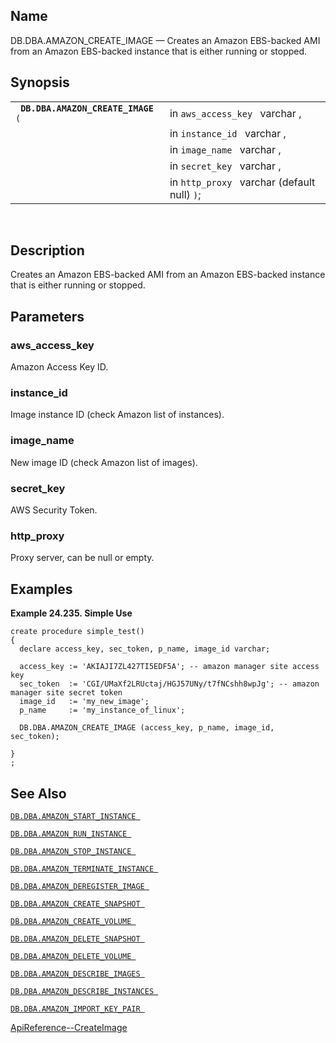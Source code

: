 <div>

<div>

</div>

<div>

## Name

DB.DBA.AMAZON_CREATE_IMAGE — Creates an Amazon EBS-backed AMI from an
Amazon EBS-backed instance that is either running or stopped.

</div>

<div>

## Synopsis

<div>

|                                         |                                              |
|-----------------------------------------|----------------------------------------------|
| ` `**`DB.DBA.AMAZON_CREATE_IMAGE`**` (` | in `aws_access_key ` varchar ,               |
|                                         | in `instance_id ` varchar ,                  |
|                                         | in `image_name ` varchar ,                   |
|                                         | in `secret_key ` varchar ,                   |
|                                         | in `http_proxy ` varchar (default null) `)`; |

<div>

 

</div>

</div>

</div>

<div>

## Description

Creates an Amazon EBS-backed AMI from an Amazon EBS-backed instance that
is either running or stopped.

</div>

<div>

## Parameters

<div>

### aws_access_key

Amazon Access Key ID.

</div>

<div>

### instance_id

Image instance ID (check Amazon list of instances).

</div>

<div>

### image_name

New image ID (check Amazon list of images).

</div>

<div>

### secret_key

AWS Security Token.

</div>

<div>

### http_proxy

Proxy server, can be null or empty.

</div>

</div>

<div>

## Examples

<div>

**Example 24.235. Simple Use**

<div>

``` programlisting
create procedure simple_test()
{
  declare access_key, sec_token, p_name, image_id varchar;

  access_key := 'AKIAJI7ZL427TI5EDF5A'; -- amazon manager site access key
  sec_token  := 'CGI/UMaXf2LRUctaj/HGJ57UNy/t7fNCshh8wpJg'; -- amazon manager site secret token
  image_id   := 'my_new_image';
  p_name     := 'my_instance_of_linux';

  DB.DBA.AMAZON_CREATE_IMAGE (access_key, p_name, image_id, sec_token);

}
;
```

</div>

</div>

  

</div>

<div>

## See Also

<a href="fn_amazon_start_instance.html" class="link"
title="DB.DBA.AMAZON_START_INSTANCE"><code
class="function">DB.DBA.AMAZON_START_INSTANCE </code></a>

<a href="fn_amazon_run_instance.html" class="link"
title="DB.DBA.AMAZON_RUN_INSTANCE"><code
class="function">DB.DBA.AMAZON_RUN_INSTANCE </code></a>

<a href="fn_amazon_stop_instance.html" class="link"
title="DB.DBA.AMAZON_STOP_INSTANCE"><code
class="function">DB.DBA.AMAZON_STOP_INSTANCE </code></a>

<a href="fn_amazon_terminate_instance.html" class="link"
title="DB.DBA.AMAZON_TERMINATE_INSTANCE"><code
class="function">DB.DBA.AMAZON_TERMINATE_INSTANCE </code></a>

<a href="fn_amazon_deregister_image.html" class="link"
title="DB.DBA.AMAZON_DEREGISTER_IMAGE"><code
class="function">DB.DBA.AMAZON_DEREGISTER_IMAGE </code></a>

<a href="fn_amazon_create_snapshot.html" class="link"
title="DB.DBA.AMAZON_CREATE_SNAPSHOT"><code
class="function">DB.DBA.AMAZON_CREATE_SNAPSHOT </code></a>

<a href="fn_amazon_create_volume.html" class="link"
title="DB.DBA.AMAZON_CREATE_VOLUME"><code
class="function">DB.DBA.AMAZON_CREATE_VOLUME </code></a>

<a href="fn_amazon_delete_snapshot.html" class="link"
title="DB.DBA.AMAZON_DELETE_SNAPSHOT"><code
class="function">DB.DBA.AMAZON_DELETE_SNAPSHOT </code></a>

<a href="fn_amazon_delete_volume.html" class="link"
title="DB.DBA.AMAZON_DELETE_VOLUME"><code
class="function">DB.DBA.AMAZON_DELETE_VOLUME </code></a>

<a href="fn_amazon_describe_images.html" class="link"
title="DB.DBA.AMAZON_DESCRIBE_IMAGES"><code
class="function">DB.DBA.AMAZON_DESCRIBE_IMAGES </code></a>

<a href="fn_amazon_describe_instances.html" class="link"
title="DB.DBA.AMAZON_DESCRIBE_INSTANCES"><code
class="function">DB.DBA.AMAZON_DESCRIBE_INSTANCES </code></a>

<a href="fn_amazon_import_key_pair.html" class="link"
title="DB.DBA.AMAZON_IMPORT_KEY_PAIR"><code
class="function">DB.DBA.AMAZON_IMPORT_KEY_PAIR </code></a>

<a
href="http://docs.aws.amazon.com/AWSEC2/latest/APIReference/ApiReference-query-CreateImage.html"
class="ulink" target="_top">ApiReference--CreateImage</a>

</div>

</div>
